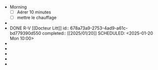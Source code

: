 - Morning
  * [ ] Aérer 10 minutes
  * [ ] mettre le chauffage
-
- DONE R-V [[Docteur Litt]] 
  id:: 678a73a9-2753-4ad9-a61c-bd779390d550
  completed:: [[2025/01/20]]
  SCHEDULED: <2025-01-20 Mon 10:00>
-
-
-
-
-